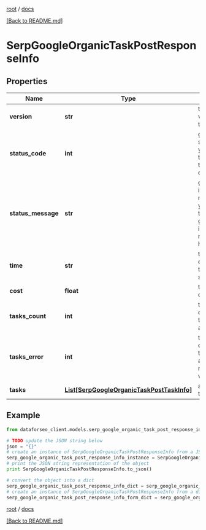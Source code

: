 [root](./../ "root") / [docs](./ "docs")

[[Back to README.md]](./../README.md "[Back to README.md]")

# SerpGoogleOrganicTaskPostResponseInfo

## Properties

Name | Type | Description | Notes
------------ | ------------- | ------------- | -------------
**version** | **str** | the current version of the API | [optional]
**status_code** | **int** | general status code you can find the full list of the response codes here | [optional]
**status_message** | **str** | general informational message you can find the full list of general informational messages here | [optional]
**time** | **str** | total execution time, seconds | [optional]
**cost** | **float** | total tasks cost, USD | [optional]
**tasks_count** | **int** | the number of tasks in the tasks array | [optional]
**tasks_error** | **int** | the number of tasks in the tasks array returned with an error | [optional]
**tasks** | [**List[SerpGoogleOrganicTaskPostTaskInfo]**](SerpGoogleOrganicTaskPostTaskInfo.md) | array of tasks | [optional]

## Example

```python
from dataforseo_client.models.serp_google_organic_task_post_response_info import SerpGoogleOrganicTaskPostResponseInfo

# TODO update the JSON string below
json = "{}"
# create an instance of SerpGoogleOrganicTaskPostResponseInfo from a JSON string
serp_google_organic_task_post_response_info_instance = SerpGoogleOrganicTaskPostResponseInfo.from_json(json)
# print the JSON string representation of the object
print SerpGoogleOrganicTaskPostResponseInfo.to_json()

# convert the object into a dict
serp_google_organic_task_post_response_info_dict = serp_google_organic_task_post_response_info_instance.to_dict()
# create an instance of SerpGoogleOrganicTaskPostResponseInfo from a dict
serp_google_organic_task_post_response_info_form_dict = serp_google_organic_task_post_response_info.from_dict(serp_google_organic_task_post_response_info_dict)
```

  

[root](./../ "root") / [docs](./ "docs")

[[Back to README.md]](./../README.md "[Back to README.md]")